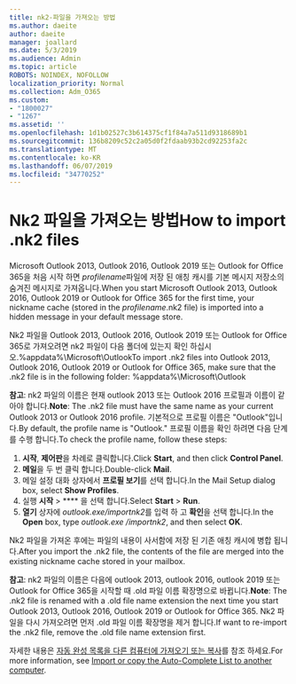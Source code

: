 ```yaml
---
title: nk2-파일을 가져오는 방법
ms.author: daeite
author: daeite
manager: joallard
ms.date: 5/3/2019
ms.audience: Admin
ms.topic: article
ROBOTS: NOINDEX, NOFOLLOW
localization_priority: Normal
ms.collection: Adm_O365
ms.custom:
- "1800027"
- "1267"
ms.assetid: ''
ms.openlocfilehash: 1d1b02527c3b614375cf1f84a7a511d9318689b1
ms.sourcegitcommit: 136b8209c52c2a05d0f2fdaab93b2cd92253fa2c
ms.translationtype: MT
ms.contentlocale: ko-KR
ms.lasthandoff: 06/07/2019
ms.locfileid: "34770252"
---
```

# <a name="how-to-import-nk2-files"></a><span data-ttu-id="58220-102">Nk2 파일을 가져오는 방법</span><span class="sxs-lookup"><span data-stu-id="58220-102">How to import .nk2 files</span></span> 

<span data-ttu-id="58220-103">Microsoft Outlook 2013, Outlook 2016, Outlook 2019 또는 Outlook for Office 365을 처음 시작 하면 *profilename*파일에 저장 된 애칭 캐시를 기본 메시지 저장소의 숨겨진 메시지로 가져옵니다.</span><span class="sxs-lookup"><span data-stu-id="58220-103">When you start Microsoft Outlook 2013, Outlook 2016, Outlook 2019 or Outlook for Office 365 for the first time, your nickname cache (stored in the *profilename*.nk2 file) is imported into a hidden message in your default message store.</span></span>

<span data-ttu-id="58220-104">Nk2 파일을 Outlook 2013, Outlook 2016, Outlook 2019 또는 Outlook for Office 365로 가져오려면 nk2 파일이 다음 폴더에 있는지 확인 하십시오.%appdata%\Microsoft\Outlook</span><span class="sxs-lookup"><span data-stu-id="58220-104">To import .nk2 files into Outlook 2013, Outlook 2016, Outlook 2019 or Outlook for Office 365, make sure that the .nk2 file is in the following folder: %appdata%\Microsoft\Outlook</span></span>

<span data-ttu-id="58220-105">**참고**: nk2 파일의 이름은 현재 outlook 2013 또는 Outlook 2016 프로필과 이름이 같아야 합니다.</span><span class="sxs-lookup"><span data-stu-id="58220-105">**Note**: The .nk2 file must have the same name as your current Outlook 2013 or Outlook 2016 profile.</span></span> <span data-ttu-id="58220-106">기본적으로 프로필 이름은 "Outlook"입니다.</span><span class="sxs-lookup"><span data-stu-id="58220-106">By default, the profile name is "Outlook."</span></span> <span data-ttu-id="58220-107">프로필 이름을 확인 하려면 다음 단계를 수행 합니다.</span><span class="sxs-lookup"><span data-stu-id="58220-107">To check the profile name, follow these steps:</span></span> 
1. <span data-ttu-id="58220-108">**시작**, **제어판**을 차례로 클릭합니다.</span><span class="sxs-lookup"><span data-stu-id="58220-108">Click **Start**, and then click **Control Panel**.</span></span>
2. <span data-ttu-id="58220-109">**메일**을 두 번 클릭 합니다.</span><span class="sxs-lookup"><span data-stu-id="58220-109">Double-click **Mail**.</span></span>
3. <span data-ttu-id="58220-110">메일 설정 대화 상자에서 **프로필 보기**를 선택 합니다.</span><span class="sxs-lookup"><span data-stu-id="58220-110">In the Mail Setup dialog box, select **Show Profiles**.</span></span>
4. <span data-ttu-id="58220-111">실행 **시작** > \*\*\*\* 을 선택 합니다.</span><span class="sxs-lookup"><span data-stu-id="58220-111">Select **Start** > **Run**.</span></span>
5. <span data-ttu-id="58220-112">**열기** 상자에 *outlook.exe/importnk2*를 입력 하 고 **확인**을 선택 합니다.</span><span class="sxs-lookup"><span data-stu-id="58220-112">In the **Open** box, type *outlook.exe /importnk2*, and then select **OK**.</span></span> 

<span data-ttu-id="58220-113">Nk2 파일을 가져온 후에는 파일의 내용이 사서함에 저장 된 기존 애칭 캐시에 병합 됩니다.</span><span class="sxs-lookup"><span data-stu-id="58220-113">After you import the .nk2 file, the contents of the file are merged into the existing nickname cache stored in your mailbox.</span></span>

<span data-ttu-id="58220-114">**참고**: nk2 파일의 이름은 다음에 outlook 2013, outlook 2016, outlook 2019 또는 Outlook for Office 365을 시작할 때 .old 파일 이름 확장명으로 바뀝니다.</span><span class="sxs-lookup"><span data-stu-id="58220-114">**Note**: The .nk2 file is renamed with a .old file name extension the next time you start Outlook 2013, Outlook 2016, Outlook 2019 or Outlook for Office 365.</span></span> <span data-ttu-id="58220-115">Nk2 파일을 다시 가져오려면 먼저 .old 파일 이름 확장명을 제거 합니다.</span><span class="sxs-lookup"><span data-stu-id="58220-115">If want to re-import the .nk2 file, remove the .old file name extension first.</span></span>

<span data-ttu-id="58220-116">자세한 내용은 [자동 완성 목록을 다른 컴퓨터에 가져오기 또는 복사](https://support.microsoft.com/help/2806550/how-to-import-nk2-files-into-outlook%)를 참조 하세요.</span><span class="sxs-lookup"><span data-stu-id="58220-116">For more information, see [Import or copy the Auto-Complete List to another computer](https://support.microsoft.com/help/2806550/how-to-import-nk2-files-into-outlook%).</span></span>